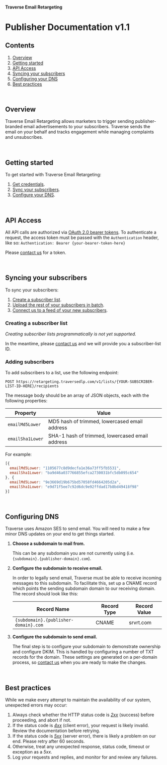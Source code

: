 #### Traverse Email Retargeting
# Publisher Documentation v1.1



## Contents

  1. [Overview](#overview)
  2. [Getting started](#getting-started)
  3. [API Access](#api-access)
  4. [Syncing your subscribers](#syncing-your-subscribers)
  5. [Configuring your DNS](#configuring-dns)
  6. [Best practices](#best-practices)


<br />

## Overview

Traverse Email Retargeting allows marketers to trigger sending publisher-branded email advertisements to your subscribers. Traverse sends the email on your behalf and tracks engagement while managing complaints and unsubscribes.


<br />

## Getting started

To get started with Traverse Email Retargeting:

 1. [Get credentials](#api-access).
 3. [Sync your subscribers](#syncing-your-subscribers).
 4. [Configure your DNS](#configuring-dns).


<br />

## API Access

All API calls are authorized via <a href="https://tools.ietf.org/html/rfc6750">OAuth 2.0 bearer tokens</a>. To authenticate a request, the access token must be passed with the `Authentication` header, like so: `Authentication: Bearer {your-bearer-token-here}`


Please <a href="mailto:Traverse Operations <operations@traversedlp.com&gt">contact us</a> for a token.


<br />

## Syncing your subscribers

To sync your subscribers:

 1. [Create a subscriber list](#creating-a-subscriber-list).
 2. [Upload the rest of your subscribers in batch](#adding-subscribers).
 3. [Connect us to a feed of your new subscribers](#adding-subscribers).


### Creating a subscriber list

*Creating subscriber lists programmatically is not yet supported.*

In the meantime, please <a href="mailto:Traverse Operations <operations@traversedlp.com&gt">contact us</a> and we will provide you a subscriber-list ID.


### Adding subscribers

To add subscribers to a list, use the following endpoint:

```
POST https://retargeting.traversedlp.com/v1/lists/{YOUR-SUBSCRIBER-LIST-ID-HERE}/recipients
```

The message body should be an array of JSON objects, each with the following properties:

| Property | Value |
|------|-------|
| `emailMd5Lower` | MD5 hash of trimmed, lowercased email address |
| `emailSha1Lower` | SHA-1 hash of trimmed, lowercased email address |

For example:

```javascript
[{
  emailMd5Lower: "1105677c8d9decfa1e36a73ff5fb5531",
  emailSha1Lower: "ba9d46a037766855efca2730031bfc5db095c654"
}, {
  emailMd5Lower: "9e3669d19b675bd57058fd4664205d2a",
  emailSha1Lower: "e9d71f5ee7c92d6dc9e92ffdad17b8bd49418f98"
}]
```


<br />

## Configuring DNS

Traverse uses Amazon SES to send email. You will need to make a few minor DNS updates on your end to get things started.

1. __Choose a subdomain to mail from.__

    This can be any subdomain you are not currently using (i.e. `{subdomain}.{publisher-domain}.com`).

2. __Configure the subdomain to receive email.__

    In order to legally send email, Traverse must be able to receive incoming messages to this subdomain. To facilitate this, set up a CNAME record which points the sending subdomain domain to our receiving domain. The record should look like this:

    | Record Name | Record Type | Record Value |
    ------|-------|-------|
    | `{subdomain}.{publisher-domain}.com` | CNAME | srvrt.com |

3. __Configure the subdomain to send email.__

    The final step is to configure your subdomain to demonstrate ownership and configure DKIM. This is handled by configuring a number of TXT records for the domain. These settings are generated
    on a per-domain process, so <a href="mailto:Traverse Operations <operations@traversedlp.com&gt">contact us</a> when you are ready to make the changes.


<br />

## Best practices

While we make every attempt to maintain the availability of our system, unexpected errors may occur:

 1. Always check whether the HTTP status code  is *<a href="https://en.wikipedia.org/wiki/List_of_HTTP_status_codes#2xx_Success">2xx</a>* (success) before proceeding, and abort if not.
 2. If the status code is *<a href="https://en.wikipedia.org/wiki/List_of_HTTP_status_codes#4xx_Client_Error">4xx</a>* (client error), your request is likely invalid. Review the documentation before retrying.
 3. If the status code is *<a href="https://en.wikipedia.org/wiki/List_of_HTTP_status_codes#5xx_Server_Error">5xx</a>* (server error), there is likely a problem on our end. Please retry after 60 seconds.
 4. Otherwise, treat any unexpected response, status code, timeout or exception as a *5xx*.
 5. Log your requests and replies, and monitor for and review any failures.
